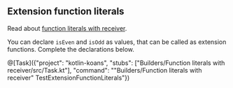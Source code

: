 ## Extension function literals

Read about [function literals with receiver](https://kotlinlang.org/docs/reference/lambdas.html#function-literals-with-receiver).

You can declare `isEven` and `isOdd` as values, that can be called as extension functions.
Complete the declarations below.

@[Task]({"project": "kotlin-koans", "stubs": ["Builders/Function literals with receiver/src/Task.kt"], "command": "\"Builders/Function literals with receiver\" TestExtensionFunctionLiterals"})